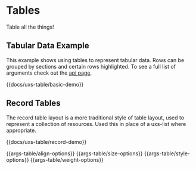 # Tables

Table all the things!

## Tabular Data Example

This example shows using tables to represent tabular data. Rows can be grouped by sections and certain rows highlighted. To see a full list of arguments check out the [api page](../api/components/uxs-table).

{{docs/uxs-table/basic-demo}}

## Record Tables

The record table layout is a more traditional style of table layout, used to represent a collection of resources. Used this in place of a uxs-list where appropriate.

{{docs/uxs-table/record-demo}}

{{args-table/align-options}}
{{args-table/size-options}}
{{args-table/style-options}}
{{args-table/weight-options}}
